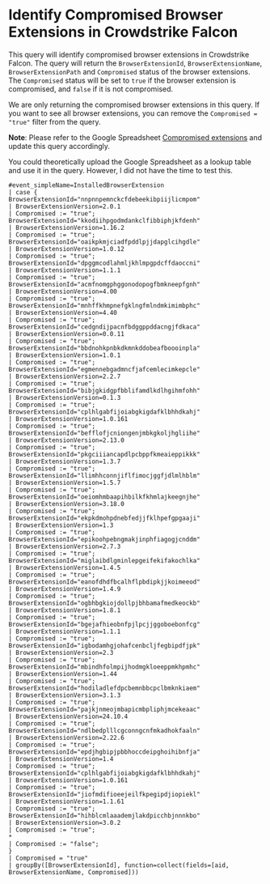 # Identify Compromised Browser Extensions in Crowdstrike Falcon

This query will identify compromised browser extensions in Crowdstrike Falcon. The query will return the `BrowserExtensionId`, `BrowserExtensionName`, `BrowserExtensionPath` and `Compromised` status of the browser extensions. The `Compromised` status will be set to `true` if the browser extension is compromised, and `false` if it is not compromised.

We are only returning the compromised browser extensions in this query. If you want to see all browser extensions, you can remove the `Compromised = "true"` filter from the query.

**Note**: Please refer to the Google Spreadsheet [Compromised extensions](https://docs.google.com/spreadsheets/d/15xOLbYgz5DQnCWYE6a_LXGcqYC_bNPPzdBqdLofz6-E/edit?pli=1&gid=0#gid=0) and update this query accordingly.

You could theoretically upload the Google Spreadsheet as a lookup table and use it in the query. However, I did not have the time to test this.

```
#event_simpleName=InstalledBrowserExtension
| case {
BrowserExtensionId="nnpnnpemnckcfdebeekibpiijlicmpom"
| BrowserExtensionVersion=2.0.1
| Compromised := "true";
BrowserExtensionId="kkodiihpgodmdankclfibbiphjkfdenh"
| BrowserExtensionVersion=1.16.2
| Compromised := "true";
BrowserExtensionId="oaikpkmjciadfpddlpjjdapglcihgdle"
| BrowserExtensionVersion=1.0.12
| Compromised := "true";
BrowserExtensionId="dpggmcodlahmljkhlmpgpdcffdaoccni"
| BrowserExtensionVersion=1.1.1
| Compromised := "true";
BrowserExtensionId="acmfnomgphggonodopogfbmkneepfgnh"
| BrowserExtensionVersion=4.00
| Compromised := "true";
BrowserExtensionId="mnhffkhmpnefgklngfmlndmkimimbphc"
| BrowserExtensionVersion=4.40
| Compromised := "true";
BrowserExtensionId="cedgndijpacnfbdggppddacngjfdkaca"
| BrowserExtensionVersion=0.0.11
| Compromised := "true";
BrowserExtensionId="bbdnohkpnbkdkmnkddobeafboooinpla"
| BrowserExtensionVersion=1.0.1
| Compromised := "true";
BrowserExtensionId="egmennebgadmncfjafcemlecimkepcle"
| BrowserExtensionVersion=2.2.7
| Compromised := "true";
BrowserExtensionId="bibjgkidgpfbblifamdlkdlhgihmfohh"
| BrowserExtensionVersion=0.1.3
| Compromised := "true";
BrowserExtensionId="cplhlgabfijoiabgkigdafklbhhdkahj"
| BrowserExtensionVersion=1.0.161
| Compromised := "true";
BrowserExtensionId="befflofjcniongenjmbkgkoljhgliihe"
| BrowserExtensionVersion=2.13.0
| Compromised := "true";
BrowserExtensionId="pkgciiiancapdlpcbppfkmeaieppikkk"
| BrowserExtensionVersion=1.3.7
| Compromised := "true";
BrowserExtensionId="llimhhconnjiflfimocjggfjdlmlhblm"
| BrowserExtensionVersion=1.5.7
| Compromised := "true";
BrowserExtensionId="oeiomhmbaapihbilkfkhmlajkeegnjhe"
| BrowserExtensionVersion=3.18.0
| Compromised := "true";
BrowserExtensionId="ekpkdmohpdnebfedjjfklhpefgpgaaji"
| BrowserExtensionVersion=1.3
| Compromised := "true";
BrowserExtensionId="epikoohpebngmakjinphfiagogjcnddm"
| BrowserExtensionVersion=2.7.3
| Compromised := "true";
BrowserExtensionId="miglaibdlgminlepgeifekifakochlka"
| BrowserExtensionVersion=1.4.5
| Compromised := "true";
BrowserExtensionId="eanofdhdfbcalhflpbdipkjjkoimeeod"
| BrowserExtensionVersion=1.4.9
| Compromised := "true";
BrowserExtensionId="ogbhbgkiojdollpjbhbamafmedkeockb"
| BrowserExtensionVersion=1.8.1
| Compromised := "true";
BrowserExtensionId="bgejafhieobnfpjlpcjjggoboebonfcg"
| BrowserExtensionVersion=1.1.1
| Compromised := "true";
BrowserExtensionId="igbodamhgjohafcenbcljfegbipdfjpk"
| BrowserExtensionVersion=2.3
| Compromised := "true";
BrowserExtensionId="mbindhfolmpijhodmgkloeeppmkhpmhc"
| BrowserExtensionVersion=1.44
| Compromised := "true";
BrowserExtensionId="hodiladlefdpcbemnbbcpclbmknkiaem"
| BrowserExtensionVersion=3.1.3
| Compromised := "true";
BrowserExtensionId="pajkjnmeojmbapicmbpliphjmcekeaac"
| BrowserExtensionVersion=24.10.4
| Compromised := "true";
BrowserExtensionId="ndlbedplllcgconngcnfmkadhokfaaln"
| BrowserExtensionVersion=2.22.6
| Compromised := "true";
BrowserExtensionId="epdjhgbipjpbbhoccdeipghoihibnfja"
| BrowserExtensionVersion=1.4
| Compromised := "true";
BrowserExtensionId="cplhlgabfijoiabgkigdafklbhhdkahj"
| BrowserExtensionVersion=1.0.161
| Compromised := "true";
BrowserExtensionId="jiofmdifioeejeilfkpegipdjiopiekl"
| BrowserExtensionVersion=1.1.61
| Compromised := "true";
BrowserExtensionId="hihblcmlaaademjlakdpicchbjnnnkbo"
| BrowserExtensionVersion=3.0.2
| Compromised := "true";
*
| Compromised := "false";
}
| Compromised = "true"
| groupBy([BrowserExtensionId], function=collect(fields=[aid, BrowserExtensionName, Compromised]))
```
